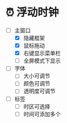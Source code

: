 # ⏰ 浮动时钟

- [ ] 主窗口
  - [x] 隐藏框架
  - [x] 鼠标拖动
  - [x] 右键显示菜单栏
  - [ ] 全屏模式下显示
- [ ] 字体
  - [ ] 大小可调节
  - [ ] 颜色可调节
  - [ ] 透明度可调节
- [ ] 标签
  - [ ] 时区可选择
  - [ ] 时间可添加多个
